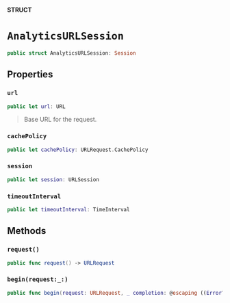 **STRUCT**

# `AnalyticsURLSession`

```swift
public struct AnalyticsURLSession: Session
```

## Properties
### `url`

```swift
public let url: URL
```

> Base URL for the request.

### `cachePolicy`

```swift
public let cachePolicy: URLRequest.CachePolicy
```

### `session`

```swift
public let session: URLSession
```

### `timeoutInterval`

```swift
public let timeoutInterval: TimeInterval
```

## Methods
### `request()`

```swift
public func request() -> URLRequest
```

### `begin(request:_:)`

```swift
public func begin(request: URLRequest, _ completion: @escaping ((Error?) -> Void))
```
